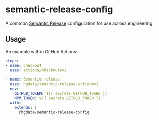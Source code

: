 # semantic-release-config
A common [Semantic Release](https://semantic-release.gitbook.io/semantic-release/) configuration for use across engineering.

## Usage
An example within GitHub Actions:
```yaml
steps:
- name: Checkout
  uses: actions/checkout@v2

- name: Semantic release
  uses: hgdata/semantic-release-action@v1
  env:
    GITHUB_TOKEN: ${{ secrets.GITHUB_TOKEN }}
    NPM_TOKEN: ${{ secrets.GITHUB_TOKEN }}
  with:
    extends: |
      @hgdata/semantic-release-config
```

